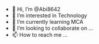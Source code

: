- 👋 Hi, I’m @Abi8642
- 👀 I’m interested in Technology
- 🌱 I’m currently learning MCA
- 💞️ I’m looking to collaborate on ...
- 📫 How to reach me ...

<!---
Abi8642/Abi8642 is a ✨ special ✨ repository because its `README.md` (this file) appears on your GitHub profile.
You can click the Preview link to take a look at your changes.
--->

